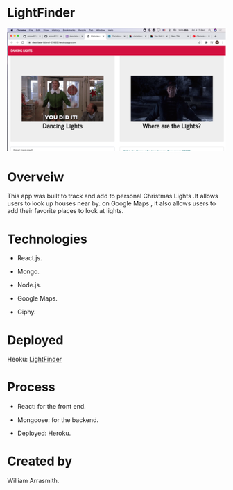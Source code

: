 # LightFinder
 ![readme screenshot](images/ScreenShot1.png)
# Overveiw

This app was built to track and add to personal Christmas Lights .It allows users to look up houses near by. 
on Google Maps , it also allows users to add their favorite places to look at lights.

# Technologies

* React.js.

* Mongo.

* Node.js.

* Google Maps.

* Giphy.


# Deployed 

Heoku: [LightFinder](https://desolate-island-57465.herokuapp.com/)

# Process 

* React: for the front end.

* Mongoose: for the backend.

* Deployed: Heroku.

# Created by

William Arrasmith.

